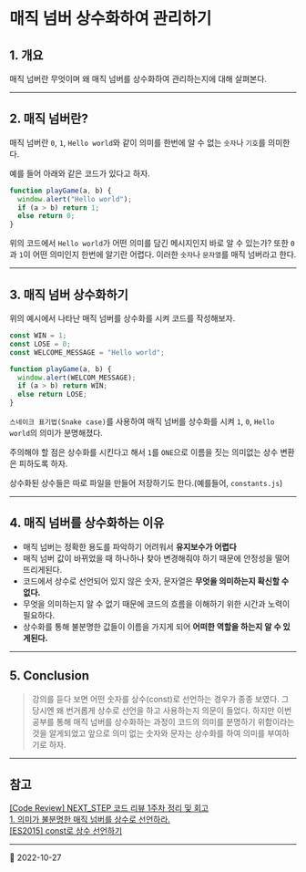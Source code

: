 # 매직 넘버 상수화하여 관리하기

## 1. 개요

매직 넘버란 무엇이며 왜 매직 넘버를 상수화하여 관리하는지에 대해 살펴본다.

---

## 2. 매직 넘버란?

매직 넘버란 `0`, `1`, `Hello world`와 같이 의미를 한번에 알 수 없는 `숫자`나 `기호`를 의미한다.

예를 들어 아래와 같은 코드가 있다고 하자.

```javascript
function playGame(a, b) {
  window.alert("Hello world");
  if (a > b) return 1;
  else return 0;
}
```

위의 코드에서 `Hello world`가 어떤 의미를 담긴 메시지인지 바로 알 수 있는가? 또한 `0`과 `1`이 어떤 의미인지 한번에 알기란 어렵다. 이러한 `숫자`나 `문자열`를 매직 넘버라고 한다.

---

## 3. 매직 넘버 상수화하기

위의 예시에서 나타난 매직 넘버를 상수화를 시켜 코드를 작성해보자.

```javascript
const WIN = 1;
const LOSE = 0;
const WELCOME_MESSAGE = "Hello world";

function playGame(a, b) {
  window.alert(WELCOM_MESSAGE);
  if (a > b) return WIN;
  else return LOSE;
}
```

`스네이크 표기법(Snake case)`를 사용하여 매직 넘버를 상수화를 시켜 `1`, `0`, `Hello world`의 의미가 분명해졌다.

주의해야 할 점은 상수화를 시킨다고 해서 `1`를 `ONE`으로 이름을 짓는 의미없는 상수 변환은 피하도록 하자.

상수화된 상수들은 따로 파일을 만들어 저장하기도 한다.(예를들어, `constants.js`)

---

## 4. 매직 넘버를 상수화하는 이유

- 매직 넘버는 정확한 용도를 파악하기 어려워서 **유지보수가 어렵다**
- 매직 넘버 값이 바뀌었을 때 하나하나 찾아 변경해줘야 하기 때문에 안정성을 떨어뜨리게된다.
- 코드에서 상수로 선언되어 있지 않은 숫자, 문자열은 **무엇을 의미하는지 확신할 수 없다.**
- 무엇을 의미하는지 알 수 없기 때문에 코드의 흐름을 이해하기 위한 시간과 노력이 필요하다.
- 상수화를 통해 불분명한 값들이 이름을 가지게 되어 **어떠한 역할을 하는지 알 수 있게된다.**

---

## 5. Conclusion

> 강의를 듣다 보면 어떤 숫자를 상수(const)로 선언하는 경우가 종종 보였다. 그 당시엔 왜 번거롭게 상수로 선언을 하고 사용하는지 의문이 들었다. 하지만 이번 공부를 통해 매직 넘버를 상수화하는 과정이 코드의 의미를 분명하기 위함이라는 것을 알게되었고 앞으로 의미 없는 숫자와 문자는 상수화를 하여 의미를 부여하기로 하자.

---

## 참고

[[Code Review] NEXT_STEP 코드 리뷰 1주차 정리 및 회고](https://velog.io/@miot2j/Code-Review-NEXTSTEP-%EC%BD%94%EB%93%9C-%EB%A6%AC%EB%B7%B0-1%EC%A3%BC%EC%B0%A8-%EC%A0%95%EB%A6%AC-%EB%B0%8F-%ED%9B%84%EA%B8%B0)  
[1. 의미가 불분명한 매직 넘버를 상수로 선언하라.](https://javabom.tistory.com/28)  
[[ES2015] const로 상수 선언하기](https://www.daleseo.com/js-es2015-const/)

---

📅 2022-10-27
